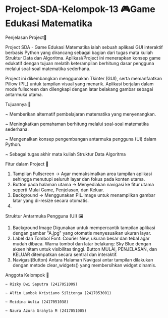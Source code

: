 # Project-SDA-Kelompok-13 🎮Game Edukasi Matematika

Penjelasan Project📌

Project SDA - Game Edukasi Matematika ialah sebuah aplikasi GUI interaktif berbasis Python yang dirancang sebagai bagian dari tugas mata kuliah Struktur Data dan Algoritma. Aplikasi/Project ini menerapkan konsep game edukatif dengan tujuan melatih keterampilan berhitung dasar pengguna melalui soal-soal matematika sederhana.

Project ini dikembangkan menggunakan Tkinter (GUI), serta memanfaatkan Pillow (PIL) untuk tampilan visual yang menarik. Aplikasi berjalan dalam mode fullscreen dan dilengkapi dengan latar belakang gambar sebagai antarmuka utama.

Tujuannya 🎯 

  ~ Memberikan alternatif pembelajaran matematika yang menyenangkan.

  ~ Meningkatkan pemahaman berhitung melalui soal-soal matematika sederhana.

  ~ Mengenalkan konsep pengembangan antarmuka pengguna (UI) dalam Python.

  ~ Sebagai tugas akhir mata kuliah Struktur Data Algoritma

Fitur dalam Project 🧩
  1. Tampilan Fullscreen -> Agar memaksimalkan area tampilan aplikasi sehingga menutupi seluruh layar dan fokus pada konten utama.
  2. Button pada halaman utama -> Menyediakan navigasi ke fitur utama seperti Mulai Game, Penjelasan, dan Keluar.
  3. Background -> Menggunakan PIL.Image untuk menampilkan gambar latar yang di-resize secara otomatis.
  4. 

Struktur Antarmuka Pengguna (UI) 🖼️ 
  1. Background Image
     Digunakan untuk mempercantik tampilan aplikasi dengan gambar "A.jpg" yang otomatis menyesuaikan ukuran layar.
  2. Label dan Tombol
     Font: Courier New, ukuran besar dan tebal agar mudah dibaca.
     Warna tombol dan latar belakang: Sky Blue dengan aksen hitam untuk visibilitas tinggi.
     Button MULAI, PENJELASAN, dan KELUAR ditempatkan secara sentral dan interaktif.
  3. Navigasi(Button) Antara Halaman
     Navigasi antar tampilan dilakukan dengan metode clear_widgets() yang membersihkan widget dinamis.

Anggota Kelompok 👥 

    ~ Rizky Dwi Saputra (2417051009)

    ~ Alfin Lambok Kristiano Silitonga (2417053001)

    ~ Meidina Aulia (2417051038)

    ~ Naura Azura Grahyta M (2417051005)




